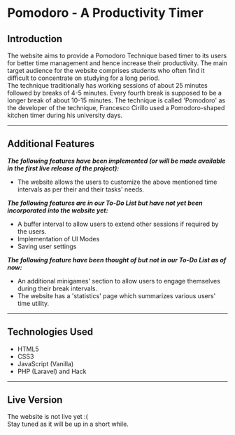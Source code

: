 # Pomodoro - A Productivity Timer
## Introduction
The website aims to provide a Pomodoro Technique based timer to its users for better time management and hence increase their productivity. The main target audience for the website comprises students who often find it difficult to concentrate on studying for a long period.<br>
The technique traditionally has working sessions of about 25 minutes followed by breaks of 4-5 minutes. Every fourth break is supposed to be a longer break of about 10-15 minutes. The technique is called 'Pomodoro' as the developer of the technique, Francesco Cirillo used a Pomodoro-shaped kitchen timer during his university days.
<hr/>

## Additional Features
***The following features have been implemented (or will be made available in the first live release of the project):***
* The website allows the users to customize the above mentioned time intervals as per their and their tasks' needs.

***The following features are in our To-Do List but have not yet been incorporated into the website yet:***
* A buffer interval to allow users to extend other sessions if required by the users.
* Implementation of UI Modes
* Saving user settings

***The following feature have been thought of but not in our To-Do List as of now:***
* An additional minigames' section to allow users to engage themselves during their break intervals.
* The website has a 'statistics' page which summarizes various users' time utility.
<hr/>

## Technologies Used
* HTML5
* CSS3
* JavaScript (Vanilla)
* PHP (Laravel) and Hack
<hr/>

## Live Version
The website is not live yet :(<br/>
Stay tuned as it will be up in a short while.
